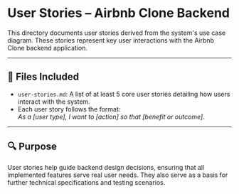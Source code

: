 # User Stories – Airbnb Clone Backend

This directory documents user stories derived from the system's use case diagram. These stories represent key user interactions with the Airbnb Clone backend application.

---

## 📁 Files Included

- `user-stories.md`: A list of at least 5 core user stories detailing how users interact with the system.
- Each user story follows the format:  
  *As a [user type], I want to [action] so that [benefit or outcome].*

---

## 🔍 Purpose

User stories help guide backend design decisions, ensuring that all implemented features serve real user needs. They also serve as a basis for further technical specifications and testing scenarios.
